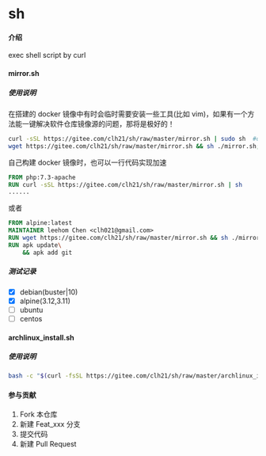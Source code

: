 # sh

#### 介绍
exec shell script by curl

#### mirror.sh

##### 使用说明
在搭建的 docker 镜像中有时会临时需要安装一些工具(比如 vim)，如果有一个方法能一键解决软件仓库镜像源的问题，那将是极好的！

```sh
curl -sSL https://gitee.com/clh21/sh/raw/master/mirror.sh | sudo sh  #debian...
wget https://gitee.com/clh21/sh/raw/master/mirror.sh && sh ./mirror.sh; rm -f mirror.sh #alpine...
```
自己构建 docker 镜像时，也可以一行代码实现加速
```Dockerfile
FROM php:7.3-apache
RUN curl -sSL https://gitee.com/clh21/sh/raw/master/mirror.sh | sh
......
```
或者

```Dockerfile
FROM alpine:latest
MAINTAINER leehom Chen <clh021@gmail.com>
RUN wget https://gitee.com/clh21/sh/raw/master/mirror.sh && sh ./mirror.sh; rm -f mirror.sh
RUN apk update\
    && apk add git
```
##### 测试记录
- [x] debian(buster|10)
- [x] alpine(3.12,3.11)
- [ ] ubuntu
- [ ] centos

#### archlinux_install.sh

##### 使用说明
```sh
bash -c "$(curl -fsSL https://gitee.com/clh21/sh/raw/master/archlinux_install.sh)"
```

#### 参与贡献

1.  Fork 本仓库
2.  新建 Feat_xxx 分支
3.  提交代码
4.  新建 Pull Request